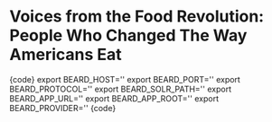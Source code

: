 # Voices from the Food Revolution: People Who Changed The Way Americans Eat

{code}
export BEARD_HOST=''
export BEARD_PORT=''
export BEARD_PROTOCOL=''
export BEARD_SOLR_PATH=''
export BEARD_APP_URL=''
export BEARD_APP_ROOT=''
export BEARD_PROVIDER=''
{code}
